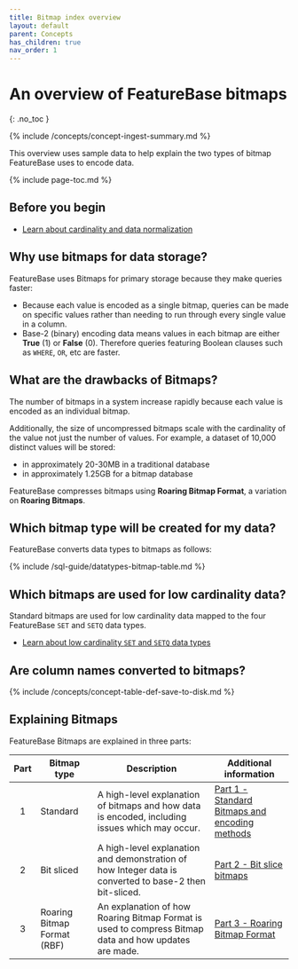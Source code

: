 ```yaml
---
title: Bitmap index overview
layout: default
parent: Concepts
has_children: true
nav_order: 1
---
```


<!-- Add in the benefits of bitmaps from https://www.featurebase.com/blog/bitmaps-making-real-time-analytics-real plus (maybe) https://drive.google.com/file/d/1ArKaqwuGtPcwbE_SLYUFMakipzRbF44x/view -->

# An overview of FeatureBase bitmaps
{: .no_toc }

{% include /concepts/concept-ingest-summary.md %}

This overview uses sample data to help explain the two types of bitmap FeatureBase uses to encode data.

{% include page-toc.md %}

## Before you begin

* [Learn about cardinality and data normalization](/docs/concepts/concepts-home)

## Why use bitmaps for data storage?

FeatureBase uses Bitmaps for primary storage because they make queries faster:
* Because each value is encoded as a single bitmap, queries can be made on specific values rather than needing to run through every single value in a column.
* Base-2 (binary) encoding data means values in each bitmap are either **True** (1) or **False** (0). Therefore queries featuring Boolean clauses such as `WHERE`, `OR`, etc are faster.

## What are the drawbacks of Bitmaps?

The number of bitmaps in a system increase rapidly because each value is encoded as an individual bitmap.

Additionally, the size of uncompressed bitmaps scale with the cardinality of the value not just the number of values. For example, a dataset of 10,000 distinct values will be stored:
* in approximately 20-30MB in a traditional database
* in approximately 1.25GB for a bitmap database

FeatureBase compresses bitmaps using **Roaring Bitmap Format**, a variation on **Roaring Bitmaps**.

## Which bitmap type will be created for my data?

FeatureBase converts data types to bitmaps as follows:

{% include /sql-guide/datatypes-bitmap-table.md %}

## Which bitmaps are used for low cardinality data?

Standard bitmaps are used for low cardinality data mapped to the four FeatureBase `SET` and `SETQ` data types.

* [Learn about low cardinality `SET` and `SETQ` data types](/docs/sql-guide/data-types/data-types-home#low-cardinality-data-types)

## Are column names converted to bitmaps?

{% include /concepts/concept-table-def-save-to-disk.md %}

## Explaining Bitmaps

FeatureBase Bitmaps are explained in three parts:

| Part | Bitmap type | Description | Additional information |
|:---:|---|---|---|
| 1 | Standard | A high-level explanation of bitmaps and how data is encoded, including issues which may occur. | [Part 1 - Standard Bitmaps and encoding methods](/docs/concepts/concept-bitmaps-pt1-standard-bitmaps) |
| 2 | Bit sliced | A high-level explanation and demonstration of how Integer data is converted to base-2 then bit-sliced. | [Part 2 - Bit slice bitmaps](/docs/concepts/concept-bitmaps-pt2-bit-slice-bitmaps) |
| 3 | Roaring Bitmap Format (RBF) | An explanation of how Roaring Bitmap Format is used to compress Bitmap data and how updates are made. | [Part 3 - Roaring Bitmap Format](/docs/concepts/concept-bitmaps-pt3-roaring-bitmap-format) |
